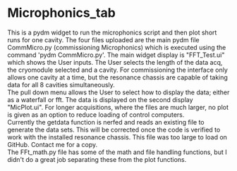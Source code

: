 # Microphonics_tab
This is a pydm widget to run the microphonics script and then plot short runs for one cavity.
The four files uploaded are the main pydm file CommMicro.py (commissioning Microphonics) which is executed using the command 'pydm CommMicro.py'.  The main widget display is  "FFT_Test.ui" which shows the User inputs.  The User selects the length of the data acq, the cryomodule selected and a cavity.  For commissioning the interface only allows one cavity at a time, but the resonance chassis are capable of taking data for all 8 cavities simultaneously.  
The pull down menu allows the User to select how to display the data; either as a waterfall or fft. The data is displayed on the second display "MicPlot.ui". For longer acquisitions, where the files are much larger, no plot is given as an option to reduce loading of control computers.  
Currently the getdata function is nerfed and reads an existing file to generate the data sets.  This will be corrected once the code is verified to work with the installed resonance chassis.  This file was too large to load on GitHub.  Contact me for a copy.  
The FFt_math.py file has some of the math and file handling functions, but I didn't do a great job separating these from the plot functions.  

